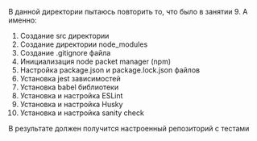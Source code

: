В данной директории пытаюсь повторить то, что было в занятии 9. А именно:
1) Создание src директории
2) Создание директории node_modules
1) Создание .gitignore файла
2) Инициализация node packet manager (npm)
3) Настройка package.json и package.lock.json файлов
4) Установка jest зависимостей
5) Установка babel библиотеки
6) Установка и настройка ESLint
7) Установка и настройка Husky
8) Установка и настройка sanity check

В результате должен получится настроенный репозиторий с тестами